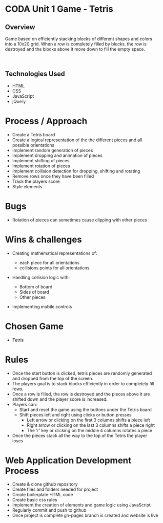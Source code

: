 # CODA Unit 1 Game - Tetris

## Overview

Game based on efficiently stacking blocks of different shapes and colors into a 10x20 grid. When a row is completely filled by blocks, the row is destroyed and the blocks above it move down to fill the empty space.

<br>

## Technologies Used

- HTML
- CSS
- JavaScript
- jQuery

# Process / Approach

- Create a Tetris board
- Create a logical representation of the the different pieces and all possible orientations
- Implement random generation of pieces
- Implement dropping and animation of pieces
- Implement shifting of pieces
- Implement rotation of pieces
- Implement collision detection for dropping, shifting and rotating
- Remove rows once they have been filled
- Track the players score
- Style elements

# Bugs

- Rotation of pieces can sometimes cause clipping with other pieces

# Wins & challenges

- Creating mathematical representations of:
  - each piece for all orientations
  - collisions points for all orientations

- Handling collision logic with:
  - Bottom of board
  - Sides of board
  - Other pieces

- Implementing mobile controls

# Chosen Game

- Tetris

# Rules

- Once the start button is clicked, tetris pieces are randomly generated and dropped from the top of the screen.
- The players goal is to stack blocks efficiently in order to completely fill rows.
- Once a row is filled, the row is destroyed and the pieces above it are shifted down and the player score is increased.
- Players can:
  - Start and reset the game using the buttons under the Tetris board
  - Shift pieces left and right using clicks or button presses
    - Left arrow or clicking on the first 3 columns shifts a piece left
    - Right arrow or clicking on the last 3 columns shifts a piece right
    - The 'r' key or clicking on the middle 4 columns rotates a piece
- Once the pieces stack all the way to the top of the Tetris the player loses

# Web Application Development Process

- Create & clone github repository
- Create files and folders needed for project
- Create boilerplate HTML code
- Create basic css rules
- Implement the creation of elements and game logic using JavaScript
- Regularly commit and push to github
- Once project is complete gh-pages branch is created and website is live
